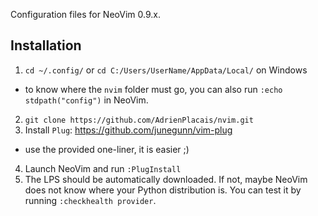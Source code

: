 Configuration files for NeoVim 0.9.x.


## Installation
1. `cd ~/.config/` or `cd C:/Users/UserName/AppData/Local/` on Windows
 - to know where the `nvim` folder must go, you can also run `:echo stdpath("config")` in NeoVim.
2. `git clone https://github.com/AdrienPlacais/nvim.git`
3. Install `Plug`: https://github.com/junegunn/vim-plug
 - use the provided one-liner, it is easier ;)
4. Launch NeoVim and run `:PlugInstall`
5. The LPS should be automatically downloaded. If not, maybe NeoVim does not know where your Python distribution is. You can test it by running `:checkhealth provider`.
